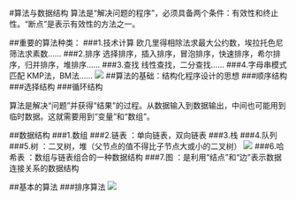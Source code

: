 #算法与数据结构
算法是“解决问题的程序”，必须具备两个条件：有效性和终止性。“断点”是表示有效性的方法之一。 

##重要的算法种类：
###1.技术计算
欧几里得相除法求最大公约数，埃拉托色尼筛法求素数…… 
###2.排序
选择排序，插入排序，冒泡排序，快速排序，希尔排序，归并排序，堆排序…… 
###3.查找
线性查找，二分查找…… 
###4.字母串模式匹配
KMP法，BM法……
![](http://www.mftp.info/20160101/1456630269x827816441.jpg)
##算法的基础：结构化程序设计的思想
###顺序结构 
###选择结构 
###循环结构

算法是解决“问题”并获得“结果”的过程。从数据输入到数据输出，中间也可能用到临时数据。这就需要用到“变量”和“数组”。

##数据结构
###1.数组 
###2.链表 ：单向链表，双向链表
###3.栈 
###4.队列 
###5.树 ：二叉树，堆（父节点的值不得比子节点大或小的二叉树）
![](http://www.mftp.info/20160101/1456629530x827816441.jpg)
###6.哈希表  ：数组与链表组合的一种数据结构
###7.图  ：是利用“结点”和“边”表示数据连接关系的数据结构

##基本的算法
###排序算法
![](http://www.mftp.info/20160101/1456631148x827816441.jpg)




